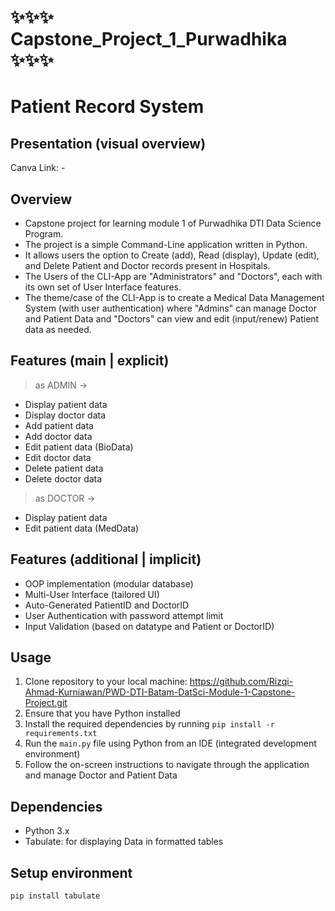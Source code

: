# ✨✨✨ Capstone_Project_1_Purwadhika ✨✨✨

# Patient Record System


## Presentation (visual overview)
Canva Link: -


## Overview
- Capstone project for learning module 1 of Purwadhika DTI Data Science Program. 
- The project is a simple Command-Line application written in Python. 
- It allows users the option to Create (add), Read (display), Update (edit), and Delete Patient and Doctor records present in Hospitals.
- The Users of the CLI-App are "Administrators" and "Doctors", each with its own set of User Interface features.
- The theme/case of the CLI-App is to create a Medical Data Management System (with user authentication) where "Admins" can manage Doctor and Patient Data and "Doctors" can view and edit (input/renew) Patient data as needed.


## Features (main | explicit)
> as ADMIN ->
- Display patient data
- Display doctor data
- Add patient data
- Add doctor data
- Edit patient data (BioData)
- Edit doctor data
- Delete patient data
- Delete doctor data
> as DOCTOR ->
- Display patient data
- Edit patient data (MedData)


## Features (additional | implicit)
- OOP implementation (modular database)
- Multi-User Interface (tailored UI)
- Auto-Generated PatientID and DoctorID
- User Authentication with password attempt limit
- Input Validation (based on datatype and Patient or DoctorID)


## Usage
1. Clone repository to your local machine: https://github.com/Rizqi-Ahmad-Kurniawan/PWD-DTI-Batam-DatSci-Module-1-Capstone-Project.git 
2. Ensure that you have Python installed
3. Install the required dependencies by running `pip install -r requirements.txt`
4. Run the `main.py` file using Python from an IDE (integrated development environment)
5. Follow the on-screen instructions to navigate through the application and manage Doctor and Patient Data


## Dependencies
- Python 3.x
- Tabulate: for displaying Data in formatted tables


## Setup environment
```
pip install tabulate
```
